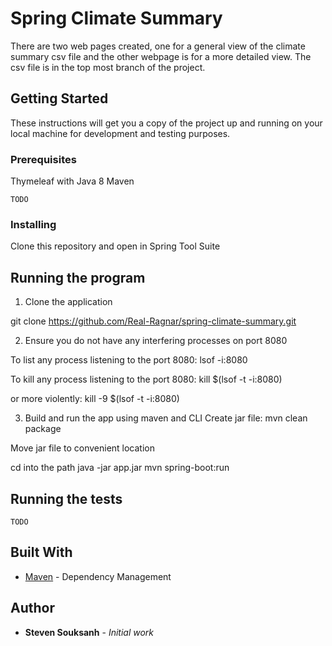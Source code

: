 # Spring Climate Summary

There are two web pages created, one for a general view of the climate summary csv file and the other webpage is for a more detailed view. The csv file is in the top most branch of the project. 

## Getting Started

These instructions will get you a copy of the project up and running on your local machine for development and testing purposes.

### Prerequisites

Thymeleaf with Java 8 
Maven

```
TODO
```

### Installing

Clone this repository and open in Spring Tool Suite 


## Running the program
1. Clone the application

git clone https://github.com/Real-Ragnar/spring-climate-summary.git

2. Ensure you do not have any interfering processes on port 8080

To list any process listening to the port 8080:
lsof -i:8080

To kill any process listening to the port 8080:
kill $(lsof -t -i:8080)

or more violently:
kill -9 $(lsof -t -i:8080)

3. Build and run the app using maven and CLI
Create jar file:
mvn clean package

Move jar file to convenient location

cd into the path
java -jar app.jar
mvn spring-boot:run

## Running the tests
```
TODO
```
## Built With

* [Maven](https://maven.apache.org/) - Dependency Management

## Author

* **Steven Souksanh** - *Initial work*


